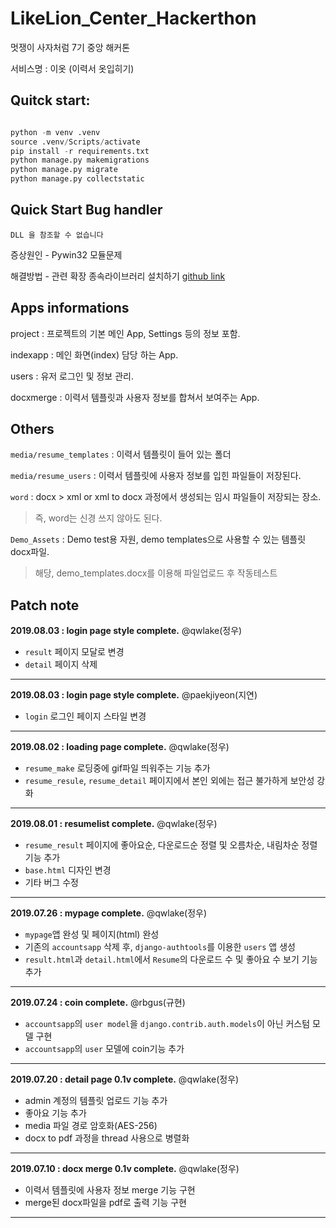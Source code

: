 # LikeLion_Center_Hackerthon

멋쟁이 사자처럼 7기 중앙 해커톤

서비스명 : 이옷 (이력서 옷입히기)

  
  
## Quitck start:

```python

python -m venv .venv
source .venv/Scripts/activate
pip install -r requirements.txt
python manage.py makemigrations
python manage.py migrate
python manage.py collectstatic

```
## Quick Start Bug handler
``` shell
DLL 을 참조할 수 없습니다
```
증상원인 - Pywin32 모듈문제

해결방법 - 관련 확장 종속라이브러리 설치하기
[github link](https://github.com/mhammond/pywin32/releases/tag/b224)




## Apps informations

project : 프로젝트의 기본 메인 App, Settings 등의 정보 포함.

indexapp : 메인 화면(index) 담당 하는 App.

users : 유저 로그인 및 정보 관리.

docxmerge : 이력서 템플릿과 사용자 정보를 합쳐서 보여주는 App.

 

## Others

`media/resume_templates` : 이력서 템플릿이 들어 있는 폴더

`media/resume_users` : 이력서 템플릿에 사용자 정보를 입힌 파일들이 저장된다.

`word` : docx > xml or xml to docx 과정에서 생성되는 임시 파일들이 저장되는 장소.
> 즉, word는 신경 쓰지 않아도 된다.

`Demo_Assets` : Demo test용 자원, demo templates으로 사용할 수 있는 템플릿 docx파일.
> 해당, demo_templates.docx를 이용해 파일업로드 후 작동테스트




## Patch note

**2019.08.03 : login page style complete.** @qwlake(정우)

* `result` 페이지 모달로 변경
* `detail` 페이지 삭제

***


**2019.08.03 : login page style complete.** @paekjiyeon(지연)

* `login` 로그인 페이지 스타일 변경

***


**2019.08.02 : loading page complete.** @qwlake(정우)

* `resume_make` 로딩중에 gif파일 띄워주는 기능 추가
* `resume_resule`, `resume_detail` 페이지에서 본인 외에는 접근 불가하게 보안성 강화

***


**2019.08.01 : resumelist complete.** @qwlake(정우)

* `resume_result` 페이지에 좋아요순, 다운로드순 정렬 및 오름차순, 내림차순 정렬 기능 추가
* `base.html` 디자인 변경
* 기타 버그 수정

***


**2019.07.26 : mypage complete.** @qwlake(정우)

* ``mypage``앱 완성 및 페이지(html) 완성
* 기존의 ``accountsapp`` 삭제 후, ``django-authtools``를 이용한 ``users`` 앱 생성
* ``result.html``과 ``detail.html``에서 ``Resume``의 다운로드 수 및 좋아요 수 보기 기능 추가

***


**2019.07.24 : coin complete.** @rbgus(규현)

* ``accountsapp``의 ``user model``을 ``django.contrib.auth.models``이 아닌 커스텀 모델 구현
* ``accountsapp``의 ``user`` 모델에 coin기능 추가

***


**2019.07.20 : detail page 0.1v complete.** @qwlake(정우)

* admin 계정의 템플릿 업로드 기능 추가
* 좋아요 기능 추가
* media 파일 경로 암호화(AES-256)
* docx to pdf 과정을 thread 사용으로 병렬화

***


**2019.07.10 : docx merge 0.1v complete.** @qwlake(정우)

* 이력서 템플릿에 사용자 정보 merge 기능 구현
* merge된 docx파일을 pdf로 출력 기능 구현

***
